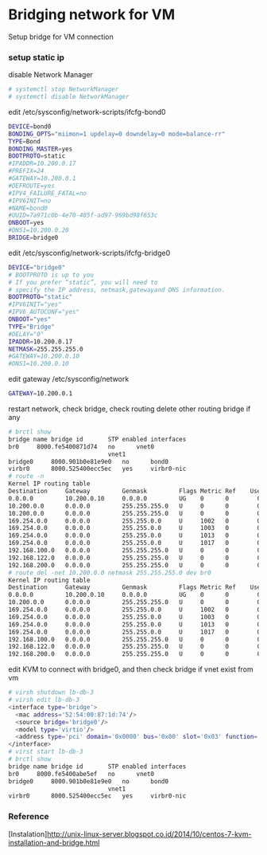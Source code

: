 # Bridging network for VM
Setup bridge for VM connection


### setup static ip

disable Network Manager

```sh
# systemctl stop NetworkManager 
# systemctl disable NetworkManager
```
edit /etc/sysconfig/network-scripts/ifcfg-bond0

```sh
DEVICE=bond0
BONDING_OPTS="miimon=1 updelay=0 downdelay=0 mode=balance-rr"
TYPE=Bond
BONDING_MASTER=yes
BOOTPROTO=static
#IPADDR=10.200.0.17
#PREFIX=24
#GATEWAY=10.200.0.1
#DEFROUTE=yes
#IPV4_FAILURE_FATAL=no
#IPV6INIT=no
#NAME=bond0
#UUID=7a971c0b-4e70-405f-ad97-969bd98f653c
ONBOOT=yes
#DNS1=10.200.0.20
BRIDGE=bridge0


```

edit /etc/sysconfig/network-scripts/ifcfg-bridge0

```sh
DEVICE="bridge0"
# BOOTPROTO is up to you
# If you prefer “static”, you will need to
# specify the IP address, netmask,gatewayand DNS information.
BOOTPROTO="static"
#IPV6INIT="yes"
#IPV6_AUTOCONF="yes"
ONBOOT="yes"
TYPE="Bridge"
#DELAY="0"
IPADDR=10.200.0.17
NETMASK=255.255.255.0
#GATEWAY=10.200.0.10
#DNS1=10.200.0.10
```
edit gateway /etc/sysconfig/network

```sh
GATEWAY=10.200.0.1
```

restart network, check bridge, check routing delete other routing bridge if any

```sh
# brctl show
bridge name	bridge id		STP enabled	interfaces
br0		8000.fe5400871d74	no		vnet0
							vnet1
bridge0		8000.901b0e81e9e0	no		bond0
virbr0		8000.525400ecc5ec	yes		virbr0-nic
# route -n
Kernel IP routing table
Destination     Gateway         Genmask         Flags Metric Ref    Use Iface
0.0.0.0         10.200.0.10     0.0.0.0         UG    0      0        0 br0
10.200.0.0      0.0.0.0         255.255.255.0   U     0      0        0 br0
10.200.0.0      0.0.0.0         255.255.255.0   U     0      0        0 bridge0
169.254.0.0     0.0.0.0         255.255.0.0     U     1002   0        0 ens1f0
169.254.0.0     0.0.0.0         255.255.0.0     U     1003   0        0 ens1f1
169.254.0.0     0.0.0.0         255.255.0.0     U     1013   0        0 br0
169.254.0.0     0.0.0.0         255.255.0.0     U     1017   0        0 bridge0
192.168.100.0   0.0.0.0         255.255.255.0   U     0      0        0 ens1f1
192.168.122.0   0.0.0.0         255.255.255.0   U     0      0        0 virbr0
192.168.200.0   0.0.0.0         255.255.255.0   U     0      0        0 ens1f0
# route del -net 10.200.0.0 netmask 255.255.255.0 dev br0
Kernel IP routing table
Destination     Gateway         Genmask         Flags Metric Ref    Use Iface
0.0.0.0         10.200.0.10     0.0.0.0         UG    0      0        0 br0
10.200.0.0      0.0.0.0         255.255.255.0   U     0      0        0 bridge0
169.254.0.0     0.0.0.0         255.255.0.0     U     1002   0        0 ens1f0
169.254.0.0     0.0.0.0         255.255.0.0     U     1003   0        0 ens1f1
169.254.0.0     0.0.0.0         255.255.0.0     U     1013   0        0 br0
169.254.0.0     0.0.0.0         255.255.0.0     U     1017   0        0 bridge0
192.168.100.0   0.0.0.0         255.255.255.0   U     0      0        0 ens1f1
192.168.122.0   0.0.0.0         255.255.255.0   U     0      0        0 virbr0
192.168.200.0   0.0.0.0         255.255.255.0   U     0      0        0 ens1f0
```

edit KVM to connect with bridge0, and then check bridge if vnet exist from vm

```sh
# virsh shutdown lb-db-3
# virsh edit lb-db-3
<interface type='bridge'>
  <mac address='52:54:00:87:1d:74'/>
  <source bridge='bridge0'/>
  <model type='virtio'/>
  <address type='pci' domain='0x0000' bus='0x00' slot='0x03' function='0x0'/>
</interface>
# virst start lb-db-3
# brctl show
bridge name	bridge id		STP enabled	interfaces
br0		8000.fe5400abe5ef	no		vnet0
bridge0		8000.901b0e81e9e0	no		bond0
							vnet1
virbr0		8000.525400ecc5ec	yes		virbr0-nic

```


### Reference

[Instalation]http://unix-linux-server.blogspot.co.id/2014/10/centos-7-kvm-installation-and-bridge.html
